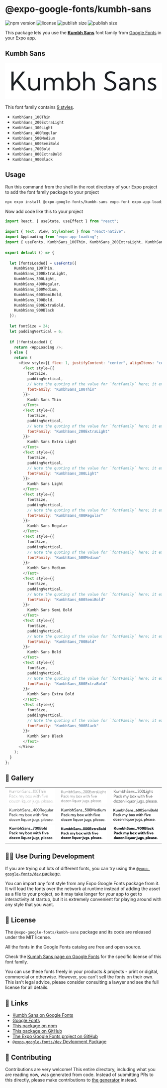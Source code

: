 # @expo-google-fonts/kumbh-sans

![npm version](https://flat.badgen.net/npm/v/@expo-google-fonts/kumbh-sans)
![license](https://flat.badgen.net/github/license/expo/google-fonts)
![publish size](https://flat.badgen.net/packagephobia/install/@expo-google-fonts/kumbh-sans)
![publish size](https://flat.badgen.net/packagephobia/publish/@expo-google-fonts/kumbh-sans)

This package lets you use the [**Kumbh Sans**](https://fonts.google.com/specimen/Kumbh+Sans) font family from [Google Fonts](https://fonts.google.com/) in your Expo app.

## Kumbh Sans

![Kumbh Sans](./font-family.png)

This font family contains [9 styles](#-gallery).

- `KumbhSans_100Thin`
- `KumbhSans_200ExtraLight`
- `KumbhSans_300Light`
- `KumbhSans_400Regular`
- `KumbhSans_500Medium`
- `KumbhSans_600SemiBold`
- `KumbhSans_700Bold`
- `KumbhSans_800ExtraBold`
- `KumbhSans_900Black`

## Usage

Run this command from the shell in the root directory of your Expo project to add the font family package to your project

```sh
npx expo install @expo-google-fonts/kumbh-sans expo-font expo-app-loading
```

Now add code like this to your project

```js
import React, { useState, useEffect } from "react";

import { Text, View, StyleSheet } from "react-native";
import AppLoading from "expo-app-loading";
import { useFonts, KumbhSans_100Thin, KumbhSans_200ExtraLight, KumbhSans_300Light, KumbhSans_400Regular, KumbhSans_500Medium, KumbhSans_600SemiBold, KumbhSans_700Bold, KumbhSans_800ExtraBold, KumbhSans_900Black } from '@expo-google-fonts/kumbh-sans';

export default () => {

  let [fontsLoaded] = useFonts({
    KumbhSans_100Thin, 
    KumbhSans_200ExtraLight, 
    KumbhSans_300Light, 
    KumbhSans_400Regular, 
    KumbhSans_500Medium, 
    KumbhSans_600SemiBold, 
    KumbhSans_700Bold, 
    KumbhSans_800ExtraBold, 
    KumbhSans_900Black
  });

  let fontSize = 24;
  let paddingVertical = 6;

  if (!fontsLoaded) {
    return <AppLoading />;
  } else {
    return (
      <View style={{ flex: 1, justifyContent: "center", alignItems: "center" }}>
        <Text style={{
          fontSize,
          paddingVertical,
          // Note the quoting of the value for `fontFamily` here; it expects a string!
          fontFamily: "KumbhSans_100Thin"
        }}>
          Kumbh Sans Thin
        </Text>
        <Text style={{
          fontSize,
          paddingVertical,
          // Note the quoting of the value for `fontFamily` here; it expects a string!
          fontFamily: "KumbhSans_200ExtraLight"
        }}>
          Kumbh Sans Extra Light
        </Text>
        <Text style={{
          fontSize,
          paddingVertical,
          // Note the quoting of the value for `fontFamily` here; it expects a string!
          fontFamily: "KumbhSans_300Light"
        }}>
          Kumbh Sans Light
        </Text>
        <Text style={{
          fontSize,
          paddingVertical,
          // Note the quoting of the value for `fontFamily` here; it expects a string!
          fontFamily: "KumbhSans_400Regular"
        }}>
          Kumbh Sans Regular
        </Text>
        <Text style={{
          fontSize,
          paddingVertical,
          // Note the quoting of the value for `fontFamily` here; it expects a string!
          fontFamily: "KumbhSans_500Medium"
        }}>
          Kumbh Sans Medium
        </Text>
        <Text style={{
          fontSize,
          paddingVertical,
          // Note the quoting of the value for `fontFamily` here; it expects a string!
          fontFamily: "KumbhSans_600SemiBold"
        }}>
          Kumbh Sans Semi Bold
        </Text>
        <Text style={{
          fontSize,
          paddingVertical,
          // Note the quoting of the value for `fontFamily` here; it expects a string!
          fontFamily: "KumbhSans_700Bold"
        }}>
          Kumbh Sans Bold
        </Text>
        <Text style={{
          fontSize,
          paddingVertical,
          // Note the quoting of the value for `fontFamily` here; it expects a string!
          fontFamily: "KumbhSans_800ExtraBold"
        }}>
          Kumbh Sans Extra Bold
        </Text>
        <Text style={{
          fontSize,
          paddingVertical,
          // Note the quoting of the value for `fontFamily` here; it expects a string!
          fontFamily: "KumbhSans_900Black"
        }}>
          Kumbh Sans Black
        </Text>
      </View>
    );
  }
};
```

## 🔡 Gallery


||||
|-|-|-|
|![KumbhSans_100Thin](./KumbhSans_100Thin.ttf.png)|![KumbhSans_200ExtraLight](./KumbhSans_200ExtraLight.ttf.png)|![KumbhSans_300Light](./KumbhSans_300Light.ttf.png)||
|![KumbhSans_400Regular](./KumbhSans_400Regular.ttf.png)|![KumbhSans_500Medium](./KumbhSans_500Medium.ttf.png)|![KumbhSans_600SemiBold](./KumbhSans_600SemiBold.ttf.png)||
|![KumbhSans_700Bold](./KumbhSans_700Bold.ttf.png)|![KumbhSans_800ExtraBold](./KumbhSans_800ExtraBold.ttf.png)|![KumbhSans_900Black](./KumbhSans_900Black.ttf.png)||


## 👩‍💻 Use During Development

If you are trying out lots of different fonts, you can try using the [`@expo-google-fonts/dev` package](https://github.com/expo/google-fonts/tree/master/font-packages/dev#readme).

You can import _any_ font style from any Expo Google Fonts package from it. It will load the fonts over the network at runtime instead of adding the asset as a file to your project, so it may take longer for your app to get to interactivity at startup, but it is extremely convenient for playing around with any style that you want.


## 📖 License

The `@expo-google-fonts/kumbh-sans` package and its code are released under the MIT license.

All the fonts in the Google Fonts catalog are free and open source.

Check the [Kumbh Sans page on Google Fonts](https://fonts.google.com/specimen/Kumbh+Sans) for the specific license of this font family.

You can use these fonts freely in your products & projects - print or digital, commercial or otherwise. However, you can't sell the fonts on their own. This isn't legal advice, please consider consulting a lawyer and see the full license for all details.

## 🔗 Links

- [Kumbh Sans on Google Fonts](https://fonts.google.com/specimen/Kumbh+Sans)
- [Google Fonts](https://fonts.google.com/)
- [This package on npm](https://www.npmjs.com/package/@expo-google-fonts/kumbh-sans)
- [This package on GitHub](https://github.com/expo/google-fonts/tree/master/font-packages/kumbh-sans)
- [The Expo Google Fonts project on GitHub](https://github.com/expo/google-fonts)
- [`@expo-google-fonts/dev` Devlopment Package](https://github.com/expo/google-fonts/tree/master/font-packages/dev)

## 🤝 Contributing

Contributions are very welcome! This entire directory, including what you are reading now, was generated from code. Instead of submitting PRs to this directly, please make contributions to [the generator](https://github.com/expo/google-fonts/tree/master/packages/generator) instead.
